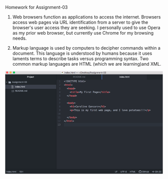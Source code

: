 Homework for Assignment-03

1) Web browsers function as applications to access the internet. Browsers access web pages via URL identification from a server to give the browser's user access they are seeking. I personally used to use Opera as my prior web browser, but currently use Chrome for my browsing needs.

2) Markup language is used by computers to decipher commands within a document. This language is understood by humans because it uses laments terms to describe tasks versus programming syntax. Two common markup languages are HTML (which we are learning)and XML.

![ScreenShotGancarz.png](./images/ScreenShotGancarz.png)
